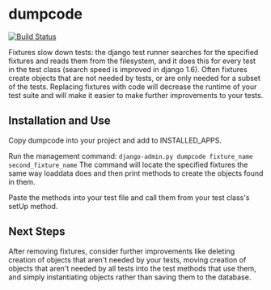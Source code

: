 dumpcode
========

[![Build Status](https://travis-ci.org/veatch/dumpcode.png)](https://travis-ci.org/veatch/dumpcode)

Fixtures slow down tests: the django test runner searches for the
specified fixtures and reads them from the filesystem, and it does this
for every test in the test class (search speed is improved in django 1.6).
Often fixtures create objects that are not needed by tests, or are only needed
for a subset of the tests. Replacing fixtures with code
will decrease the runtime of your test suite and will make it easier to make
further improvements to your tests.

Installation and Use
------------------------
Copy dumpcode into your project and add to INSTALLED_APPS.

Run the management command:
`django-admin.py dumpcode fixture_name second_fixture_name`
The command will locate the specified fixtures the same way
loaddata does and then print methods to create the objects found in them.

Paste the methods into your test file and call them from your test class's
setUp method.

Next Steps
------------------------
After removing fixtures, consider further improvements like deleting
creation of objects that aren't needed by your tests, moving creation
of objects that aren't needed by all tests into the test methods that use them, and
simply instantiating objects rather than saving them to the database.
